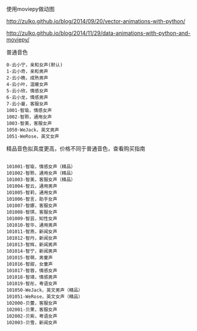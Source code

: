 
使用moviepy做动图

http://zulko.github.io/blog/2014/09/20/vector-animations-with-python/


http://zulko.github.io/blog/2014/11/29/data-animations-with-python-and-moviepy/

普通音色

```
0-云小宁，亲和女声(默认)
1-云小奇，亲和男声
2-云小晚，成熟男声
4-云小叶，温暖女声
5-云小欣，情感女声
6-云小龙，情感男声
7-云小曼，客服女声
1001-智瑜，情感女声
1002-智聆，通用女声
1003-智美，客服女声
1050-WeJack，英文男声
1051-WeRose，英文女声
```



精品音色拟真度更高，价格不同于普通音色，查看购买指南


```

101001-智瑜，情感女声（精品）
101002-智聆，通用女声（精品）
101003-智美，客服女声（精品）
101004-智云，通用男声
101005-智莉，通用女声
101006-智言，助手女声
101007-智娜，客服女声
101008-智琪，客服女声
101009-智芸，知性女声
101010-智华，通用男声
101011-智燕，新闻女声
101012-智丹，新闻女声
101013-智辉，新闻男声
101014-智宁，新闻男声
101015-智萌，男童声
101016-智甜，女童声
101017-智蓉，情感女声
101018-智靖，情感男声
101019-智彤，粤语女声
101050-WeJack，英文男声（精品）
101051-WeRose，英文女声（精品）
102000-贝蕾，客服女声
102001-贝果，客服女声
102002-贝紫，粤语女声
102003-贝雪，新闻女声

```